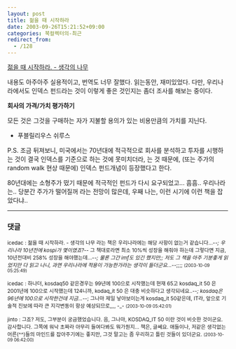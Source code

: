 ```yaml
---
layout: post
title: 젊을 때 시작하라
date: 2003-09-26T15:21:52+09:00
categories: 북컬렉터의-최근
redirect_from:
  - /128
---
```


<a href="http://jinto.pe.kr/wk/wiki.cgi?젊을_때_시작하라">젊을 때 시작하라. - 생각의 나무</a>

내용도 아주아주 실용적이고, 번역도 너무 잘했다. 읽는동안, 재미있었다. 다만, 우리나라에서도 인덱스 펀드라는 것이 이렇게 좋은 것인지는 좀더 조사를 해보는 중이다.

<B>회사의 가격/가치 평가하기</B>

모든 것은 그것을 구매하는 자가 지불할 용의가 있는 비용만큼의 가치를 지닌다.

- 푸블릴리우스 쉬루스

P.S. 조금 뒤져보니, 미국에서는 70년대에 적극적으로 회사를 분석하고 투자를 시행하는 것이 결국 인덱스를 기준으로 하는 것에 못미치더라, 는 것 때문에, (또는 주가의 random walk 현상 때문에) 인덱스 펀드개념이 등장했다고 한다.

80년대에는 소형주가 떴기 때문에 적극적인 펀드가 다시 요구되었고... 흠흠.. 우리나라는.. 당분간 주가가 떨어질꺼 라는 전망이 많은데, 우째 나는, 이런 시기에 이런 책을 잡았다냐..

* * *

### 댓글



<!--- cmt:264 --->
<!--- mail: --->
<!--- parent:0 --->

<small class=comment>icedac : 젊을 때 시작하라. - 생각의 나무  라는 책은 우리나라에는 해당 사항이 없는거 같습니다...-_-; 우리나라 10년전에 kospi가 몇이였죠?-_-   그 책대로라면 최소 10%씩 성장을 해줘야 하는데 그렇다면 지금, 10년전대비 258% 성장을 해야했는데...-_-; 물론 그간 imf도 있긴 했지만;;  저도 그 책을 아주 기분좋게 읽었지만 다 읽고 나니, 과연 우리나라에 적용이 가능한가라는 생각이 들더군요...-_-;;;; <small>(2003-10-09 05:25:49)</small></small>


<!--- cmt:265 --->
<!--- mail: --->
<!--- parent:0 --->

<small class=comment>icedac : 하나더, kosdaq50 같은경우는 99년에 100으로 시작했는데 현재 65고 kosdaq_it 50 은 2001년에 100으로 시작했는데 124니까, kodaq_it 50 은 대충 비슷하다고 생각되네요..-_-; kosdaq은 96년에 100으로 시작한건데 지금...-_-;   그나마 제일 낳아보이는게 kosdaq_it 50같은데, IT라, 앞으로 기술적 진보에 따라 큰 지각변동이 항상 예상되므로,,,, -_- <small>(2003-10-09 05:42:01)</small></small>


<!--- cmt:266 --->
<!--- mail: --->
<!--- parent:0 --->

<small class=comment>jinto : 그죠? 저도, 그부분이 궁금했었습니다. 음, 그나마, KOSDAQ_IT 50 이란 것이 비슷한 것이군요. 감사합니다. 그쪽에 워낙 초짜라 아무리 들여다봐도 뭐가뭔지...  책은, 글쎄요. 애들이나, 저같은 생각없는 어른(^^)들의 마인드를 잡아주기에는 좋지만, 그것 말고는 좀 우리하고 틀린 것들이 있더군요. <small>(2003-10-09 06:42:00)</small></small>

